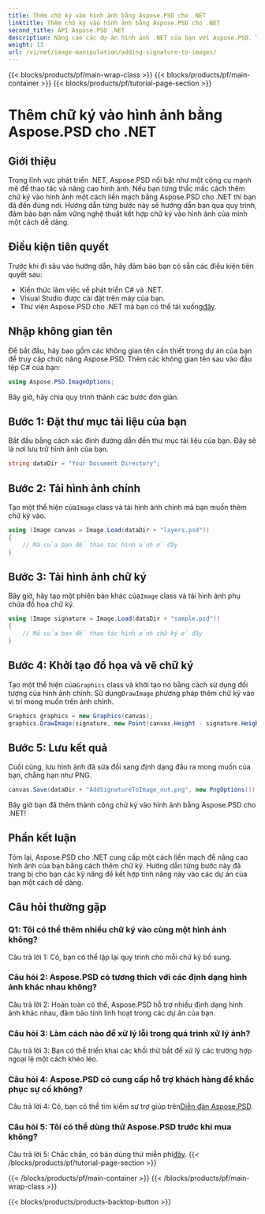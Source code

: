```yaml
---
title: Thêm chữ ký vào hình ảnh bằng Aspose.PSD cho .NET
linktitle: Thêm chữ ký vào hình ảnh bằng Aspose.PSD cho .NET
second_title: API Aspose.PSD .NET
description: Nâng cao các dự án hình ảnh .NET của bạn với Aspose.PSD. Tìm hiểu cách thêm chữ ký một cách liền mạch bằng hướng dẫn từng bước của chúng tôi.
weight: 13
url: /vi/net/image-manipulation/adding-signature-to-images/
---
```


{{< blocks/products/pf/main-wrap-class >}}
{{< blocks/products/pf/main-container >}}
{{< blocks/products/pf/tutorial-page-section >}}

# Thêm chữ ký vào hình ảnh bằng Aspose.PSD cho .NET

## Giới thiệu

Trong lĩnh vực phát triển .NET, Aspose.PSD nổi bật như một công cụ mạnh mẽ để thao tác và nâng cao hình ảnh. Nếu bạn từng thắc mắc cách thêm chữ ký vào hình ảnh một cách liền mạch bằng Aspose.PSD cho .NET thì bạn đã đến đúng nơi. Hướng dẫn từng bước này sẽ hướng dẫn bạn qua quy trình, đảm bảo bạn nắm vững nghệ thuật kết hợp chữ ký vào hình ảnh của mình một cách dễ dàng.

## Điều kiện tiên quyết

Trước khi đi sâu vào hướng dẫn, hãy đảm bảo bạn có sẵn các điều kiện tiên quyết sau:

- Kiến thức làm việc về phát triển C# và .NET.
- Visual Studio được cài đặt trên máy của bạn.
-  Thư viện Aspose.PSD cho .NET mà bạn có thể tải xuống[đây](https://releases.aspose.com/psd/net/).

## Nhập không gian tên

Để bắt đầu, hãy bao gồm các không gian tên cần thiết trong dự án của bạn để truy cập chức năng Aspose.PSD. Thêm các không gian tên sau vào đầu tệp C# của bạn:

```csharp
using Aspose.PSD.ImageOptions;
```

Bây giờ, hãy chia quy trình thành các bước đơn giản.

## Bước 1: Đặt thư mục tài liệu của bạn

Bắt đầu bằng cách xác định đường dẫn đến thư mục tài liệu của bạn. Đây sẽ là nơi lưu trữ hình ảnh của bạn.

```csharp
string dataDir = "Your Document Directory";
```

## Bước 2: Tải hình ảnh chính

 Tạo một thể hiện của`Image` class và tải hình ảnh chính mà bạn muốn thêm chữ ký vào.

```csharp
using (Image canvas = Image.Load(dataDir + "layers.psd"))
{
    // Mã của bạn để thao tác hình ảnh ở đây
}
```

## Bước 3: Tải hình ảnh chữ ký

 Bây giờ, hãy tạo một phiên bản khác của`Image` class và tải hình ảnh phụ chứa đồ họa chữ ký.

```csharp
using (Image signature = Image.Load(dataDir + "sample.psd"))
{
    // Mã của bạn để thao tác hình ảnh chữ ký ở đây
}
```

## Bước 4: Khởi tạo đồ họa và vẽ chữ ký

 Tạo một thể hiện của`Graphics` class và khởi tạo nó bằng cách sử dụng đối tượng của hình ảnh chính. Sử dụng`DrawImage` phương pháp thêm chữ ký vào vị trí mong muốn trên ảnh chính.

```csharp
Graphics graphics = new Graphics(canvas);
graphics.DrawImage(signature, new Point(canvas.Height - signature.Height, canvas.Width - signature.Width));
```

## Bước 5: Lưu kết quả

Cuối cùng, lưu hình ảnh đã sửa đổi sang định dạng đầu ra mong muốn của bạn, chẳng hạn như PNG.

```csharp
canvas.Save(dataDir + "AddSignatureToImage_out.png", new PngOptions());
```

Bây giờ bạn đã thêm thành công chữ ký vào hình ảnh bằng Aspose.PSD cho .NET!

## Phần kết luận

Tóm lại, Aspose.PSD cho .NET cung cấp một cách liền mạch để nâng cao hình ảnh của bạn bằng cách thêm chữ ký. Hướng dẫn từng bước này đã trang bị cho bạn các kỹ năng để kết hợp tính năng này vào các dự án của bạn một cách dễ dàng.

## Câu hỏi thường gặp

### Q1: Tôi có thể thêm nhiều chữ ký vào cùng một hình ảnh không?

Câu trả lời 1: Có, bạn có thể lặp lại quy trình cho mỗi chữ ký bổ sung.

### Câu hỏi 2: Aspose.PSD có tương thích với các định dạng hình ảnh khác nhau không?

Câu trả lời 2: Hoàn toàn có thể, Aspose.PSD hỗ trợ nhiều định dạng hình ảnh khác nhau, đảm bảo tính linh hoạt trong các dự án của bạn.

### Câu hỏi 3: Làm cách nào để xử lý lỗi trong quá trình xử lý ảnh?

Câu trả lời 3: Bạn có thể triển khai các khối thử bắt để xử lý các trường hợp ngoại lệ một cách khéo léo.

### Câu hỏi 4: Aspose.PSD có cung cấp hỗ trợ khách hàng để khắc phục sự cố không?

 Câu trả lời 4: Có, bạn có thể tìm kiếm sự trợ giúp trên[Diễn đàn Aspose.PSD](https://forum.aspose.com/c/psd/34).

### Câu hỏi 5: Tôi có thể dùng thử Aspose.PSD trước khi mua không?

 Câu trả lời 5: Chắc chắn, có bản dùng thử miễn phí[đây](https://releases.aspose.com/).
{{< /blocks/products/pf/tutorial-page-section >}}

{{< /blocks/products/pf/main-container >}}
{{< /blocks/products/pf/main-wrap-class >}}

{{< blocks/products/products-backtop-button >}}
